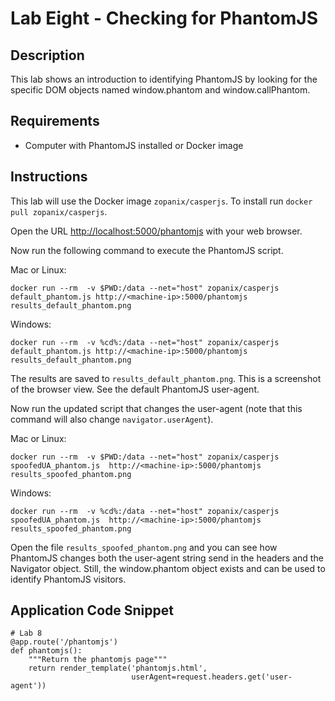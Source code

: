 # Lab Eight - Checking for PhantomJS

## Description
This lab shows an introduction to identifying PhantomJS by looking for the specific DOM objects named window.phantom and window.callPhantom.

## Requirements
* Computer with PhantomJS installed or Docker image

## Instructions
This lab will use the Docker image `zopanix/casperjs`. To install run `docker pull zopanix/casperjs`. 

Open the URL [http://localhost:5000/phantomjs](http://localhost:5000/phantomjs) with your web browser. 

Now run the following command to execute the PhantomJS script. 

Mac or Linux:
```
docker run --rm  -v $PWD:/data --net="host" zopanix/casperjs default_phantom.js http://<machine-ip>:5000/phantomjs results_default_phantom.png
```
Windows:
```
docker run --rm  -v %cd%:/data --net="host" zopanix/casperjs default_phantom.js http://<machine-ip>:5000/phantomjs results_default_phantom.png
```

The results are saved to `results_default_phantom.png`. 
This is a screenshot of the browser view. See the default PhantomJS user-agent.

Now run the updated script that changes the user-agent (note that this command will also change `navigator.userAgent`).

Mac or Linux:
```
docker run --rm  -v $PWD:/data --net="host" zopanix/casperjs spoofedUA_phantom.js  http://<machine-ip>:5000/phantomjs results_spoofed_phantom.png
```
Windows:
```
docker run --rm  -v %cd%:/data --net="host" zopanix/casperjs spoofedUA_phantom.js  http://<machine-ip>:5000/phantomjs results_spoofed_phantom.png
```

Open the file `results_spoofed_phantom.png` and you can see how PhantomJS changes both the user-agent string send in the headers and the Navigator object. Still, the window.phantom object exists and can be used to identify PhantomJS visitors.

## Application Code Snippet
```
# Lab 8
@app.route('/phantomjs')
def phantomjs():
    """Return the phantomjs page"""
    return render_template('phantomjs.html',
                           userAgent=request.headers.get('user-agent'))

```
